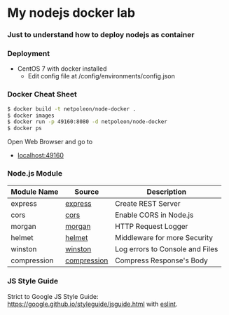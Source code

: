 # My nodejs docker lab

### Just to understand how to deploy nodejs as container

### Deployment
* CentOS 7 with docker installed
   * Edit config file at /config/environments/config.json

### Docker Cheat Sheet   
```sh
$ docker build -t netpoleon/node-docker .
$ docker images
$ docker run -p 49160:8080 -d netpoleon/node-docker
$ docker ps
```

Open Web Browser and go to
- [localhost:49160](http://localhost:49160/)

### Node.js Module
| Module Name | Source | Description |
| ------ | ------ | ------ |
| express | [express] | Create REST Server |
| cors | [cors] | Enable CORS in Node.js |
| morgan | [morgan] | HTTP Request Logger |
| helmet | [helmet] | Middleware for more Security |
| winston | [winston] | Log errors to Console and Files |
| compression | [compression] | Compress Response's Body |

### JS Style Guide
Strict to Google JS Style Guide: https://google.github.io/styleguide/jsguide.html with [eslint].
   
   [express]: <https://github.com/expressjs/express>
   [cors]: <https://github.com/expressjs/cors>
   [morgan]: <https://github.com/expressjs/morgan>
   [helmet]: <https://github.com/helmetjs/helmet>
   [compression]: <https://github.com/expressjs/compression>
   
   [winston]: <https://github.com/winstonjs/winston>
   [eslint]: <https://github.com/eslint/eslint>
